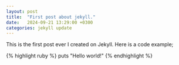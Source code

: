 ```yaml
---
layout: post
title:  "First post about jekyll."
date:   2024-09-21 13:29:00 +0300
categories: jekyll update
---
```

This is the first post ever I created on Jekyll. Here is a code example;

{% highlight ruby %}
puts "Hello world!"
{% endhighlight %}